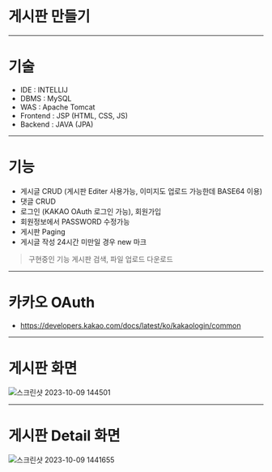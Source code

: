 # 게시판 만들기

***

# 기술

- IDE : INTELLIJ
- DBMS : MySQL
- WAS : Apache Tomcat
- Frontend : JSP (HTML, CSS, JS)
- Backend : JAVA (JPA)

***

# 기능
- 게시글 CRUD (게시판 Editer 사용가능, 이미지도 업로드 가능한데 BASE64 이용)
- 댓글 CRUD 
- 로그인 (KAKAO OAuth 로그인 가능), 회원가입
- 회원정보에서 PASSWORD 수정가능
- 게시판 Paging
- 게시글 작성 24시간 미만일 경우 new 마크
> 구현중인 기능 게시판 검색, 파일 업로드 다운로드
***

# 카카오 OAuth
- https://developers.kakao.com/docs/latest/ko/kakaologin/common

***

# 게시판 화면

![스크린샷 2023-10-09 144501](https://github.com/KHYUN28/CRUDboard3/assets/121412134/d29243e2-6464-418e-8889-4d2692d37edf)

***

# 게시판 Detail 화면

![스크린샷 2023-10-09 1441655](https://github.com/KHYUN28/CRUDboard3/assets/121412134/c5e691d7-bbb4-41d9-a0a7-9ff62adab20a)
